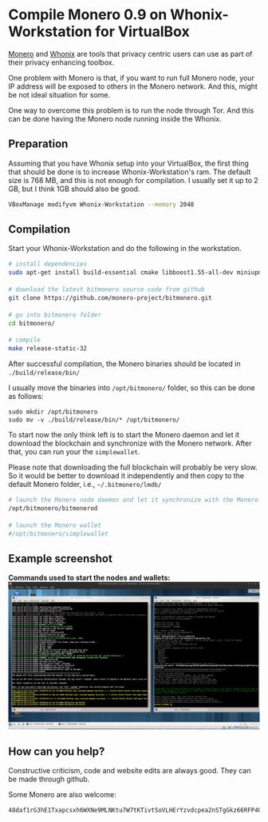 # Compile Monero 0.9 on Whonix-Workstation for VirtualBox
[Monero](https://getmonero.org/) and [Whonix](https://www.whonix.org/) are tools
that privacy centric users can use as part of their privacy enhancing toolbox.

One problem with Monero is that, if you want to run full Monero node, your
IP address will be exposed to others in the Monero network. And this, might be not
ideal situation for some.

One way to overcome this problem is to run the node through Tor. And this can be done having the Monero node running inside the Whonix.

## Preparation
 Assuming that you have Whonix setup into your VirtualBox, the first thing that
 should be done is to increase Whonix-Workstation's ram. The default size
 is 768 MB, and this is not enough for compilation. I usually set it up to 2 GB, but I think 1GB should also be good.

 ```bash
 VBoxManage modifyvm Whonix-Workstation --memory 2048
 ```

## Compilation
Start your Whonix-Workstation and do the following in the workstation.

```bash
# install dependencies
sudo apt-get install build-essential cmake libboost1.55-all-dev miniupnpc  libunbound-dev graphviz doxygen liblmdb-dev libssl-dev pkg-config

# download the latest bitmonero source code from github
git clone https://github.com/monero-project/bitmonero.git

# go into bitmonero folder
cd bitmonero/

# compile
make release-static-32
```

After successful compilation, the Monero binaries should be located in `./build/release/bin/`

I usually move the binaries into `/opt/bitmonero/` folder, so this can be done
as follows:
```
sudo mkdir /opt/bitmonero
sudo mv -v ./build/release/bin/* /opt/bitmonero/
```

To start now the only think left is to start the Monero daemon and let it
download the blockchain and synchronize with the Monero network. After that,
you can run your the `simplewallet`.

Please note that downloading the full blockchain will probably be very slow. So it would be better to download it independently
and then copy to the default Monero folder, i.e., `~/.bitmonero/lmdb/`

```bash
# launch the Monero node daemon and let it synchronize with the Monero network
/opt/bitmonero/bitmonerod

# launch the Monero wallet
#/opt/bitmonero/simplewallet
```

## Example screenshot

**Commands used to start the nodes and wallets:**
![Before](https://raw.githubusercontent.com/moneroexamples/compile-monero-whonix/master/img/whonix_monero.jpg)

## How can you help?

Constructive criticism, code and website edits are always good. They can be made through github.

Some Monero are also welcome:
```
48daf1rG3hE1Txapcsxh6WXNe9MLNKtu7W7tKTivtSoVLHErYzvdcpea2nSTgGkz66RFP4GKVAsTV14v6G3oddBTHfxP6tU
```    
